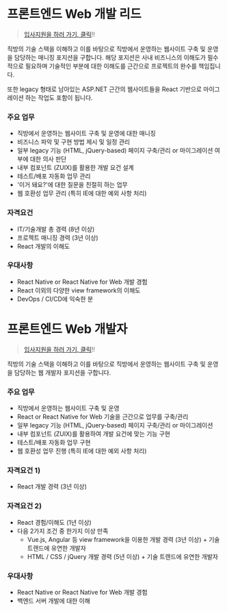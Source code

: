 # 프론트엔드 Web 개발 리드

> [입사지원을 하러 가기, 클릭](https://forms.gle/eAsfgs6fcSDWuY4R6)!!

직방의 기술 스택을 이해하고 이를 바탕으로 직방에서 운영하는 웹사이트 구축 및 운영을 담당하는 매니징 포지션을 구합니다. 해당 포지션은 사내 비즈니스의 이해도가 필수적으로 필요하며 기술적인 부분에 대한 이해도를 근간으로 프로젝트의 완수를 책임집니다.

또한 legacy 형태로 남아있는 ASP.NET 근간의 웹사이트들을 React 기반으로 마이그레이션 하는 작업도 포함이 됩니다.

### 주요 업무

* 직방에서 운영하는 웹사이트 구축 및 운영에 대한 매니징
* 비즈니스 파악 및 구현 방법 제시 및 일정 관리
* 일부 legacy 기능 (HTML, jQuery-based) 페이지 구축/관리 or 마이그레이션 여부에 대한 의사 판단
* 내부 컴포넌트 (ZUIX)를 활용한 개발 요건 설계
* 테스트/배포 자동화 업무 관리
* '이거 돼요?'에 대한 질문을 친절히 하는 업무
* 웹 호환성 업무 관리 (특히 IE에 대한 예외 사항 처리)

### 자격요건

* IT/기술개발 총 경력 (8년 이상)
* 프로젝트 매니징 경력 (3년 이상)
* React 개발의 이해도

### 우대사항

* React Native or React Native for Web 개발 경험
* React 이외의 다양한 view framework의 이해도
* DevOps / CI/CD에 익숙한 분

# 프론트엔드 Web 개발자

> [입사지원을 하러 가기, 클릭](https://forms.gle/eAsfgs6fcSDWuY4R6)!!

직방의 기술 스택을 이해하고 이를 바탕으로 직방에서 운영하는 웹사이트 구축 및 운영을 담당하는 웹 개발자 포지션을 구합니다.

### 주요 업무

* 직방에서 운영하는 웹사이트 구축 및 운영
* React or React Native for Web 기술을 근간으로 업무를 구축/관리
* 일부 legacy 기능 (HTML, jQuery-based) 페이지 구축/관리 or 마이그레이션
* 내부 컴포넌트 (ZUIX)를 활용하여 개발 요건에 맞는 기능 구현
* 테스트/배포 자동화 업무 구현
* 웹 호환성 업무 진행 (특히 IE에 대한 예외 사항 처리)

### 자격요건 1)

* React 개발 경력 (3년 이상)

### 자격요건 2)

* React 경험/이해도 (1년 이상)
* 다음 2가지 조건 중 한가지 이상 만족
  * Vue.js, Angular 등 view framework을 이용한 개발 경력 (3년 이상) + 기술 트렌드에 유연한 개발자
  * HTML / CSS / jQuery 개발 경력 (5년 이상) + 기술 트렌드에 유연한 개발자

### 우대사항

* React Native or React Native for Web 개발 경험
* 백엔드 서버 개발에 대한 이해